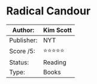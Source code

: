 # Radical Candour

Author:   | Kim Scott
----------|----------
Publisher:| NYT
Score /5: | ⭐️⭐️⭐️⭐️⭐️
Status:   | Reading
Type:     | Books